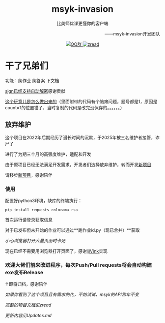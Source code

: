 <div align="center">
    <h1 align="center">msyk-invasion</h1>
    <p>比美师优课更懂你的客户端</p>
    <p align="right">——msyk-invasion开发团队</p>
    <div>
        <a href="https://qun.qq.com/universal-share/share?ac=1&authKey=oO%2FOfQTiYL%2FTqmCIe4rpbrozRM4jvSoCumLaX8fwdzAl4FPvhiFhneqcdlCZTQP%2B&busi_data=eyJncm91cENvZGUiOiIxMDU2MDc3OTA1IiwidG9rZW4iOiJMb2liNzFWblZxOFU2TUU2eUFEejNUY1ZoNTlCNmhYQTBwVVI3cnZpZ1RDM0FkMkUyNjBweitiTjZGa1EwaDlrIiwidWluIjoiMjI5NzE5Mzg4MSJ9&data=2CtVjgRkjP64MqMXaD-wNV4eTehac6AMoCP0P5q0nGrR4sKip1WFdv7bMu3aRx8CIwOGUecgR-RE9vogW7uzIQ&svctype=4&tempid=h5_group_info">
            <img src="https://img.shields.io/badge/QQ群-1056077905-blue?style=flat-square&logo=qq" alt="QQ群">
        </a>
        <a href="https://zread.ai/Tonyha7/msyk-invasion">
            <img src="https://img.shields.io/badge/zread-msyk--invasion-green?style=flat-square" alt="zread">
        </a>
    </div>
</div>

# 干了兄弟们 #
功能：爬作业 爬答案 下文档

[sign已经支持自动解密](https://github.com/Tonyha7/msyk-invasion/pull/2)感谢贡献

[这个玩意儿是怎么做出来的](https://www.52pojie.cn/thread-1613563-1-1.html)（里面附带的代码有个脑瘫问题，题号都是1，原因是count=1的位置错了，当时复制的代码是改完没保存的。。。。。。）

## 放弃维护 ##

这个项目在2022年后期经历了漫长时间的沉默，于2025年被三名维护者接管，诈尸了

进行了为期三个月的高强度维护，适配和开发

由于原项目已经无法满足开发需求，开发者们选择放弃维护，转而开发<a href="https://github.com/Misaka16407/msyk-tools">新项目</a>

请移步<a href="https://github.com/Misaka16407/msyk-tools">新项目</a>，感谢陪伴

### 使用

配置好python3环境，缺库的终端执行：

`pip install requests colorama rsa`

首次运行请登录获取信息

对于已发布但未开始的作业可以通过**跑作业id.py（现已合并）**获取

*小心浏览器打开大量页面时卡死*

现在已经不需要用浏览器打开页面了，感谢[ljlVink](https://github.com/ljlVink)实现

### 欢迎大佬们前来改进程序，每次Push/Pull requests将会自动构建exe发布Release

↑即将归档，感谢陪伴

*如果你看到了这个项目且有需求的化，不妨试试，msyk的API常年不变*

*完整的项目文档见zread*

*更新内容见Updates.md*
